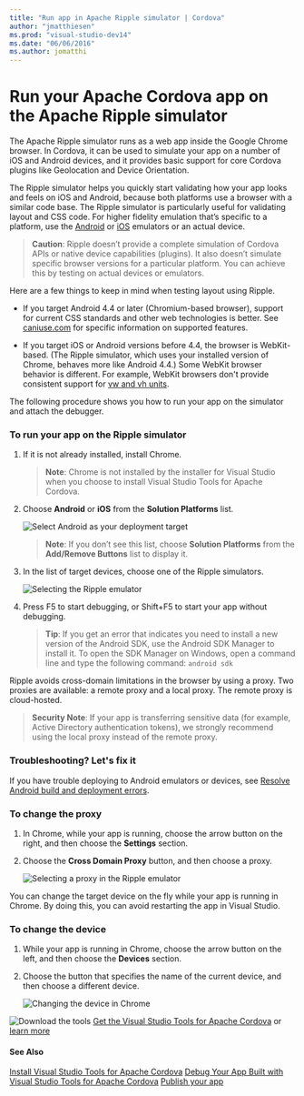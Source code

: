 ```yaml
--- 
title: "Run app in Apache Ripple simulator | Cordova"
author: "jmatthiesen"
ms.prod: "visual-studio-dev14"
ms.date: "06/06/2016"
ms.author: jomatthi
--- 
```


# Run your Apache Cordova app on the Apache Ripple simulator

The Apache Ripple simulator runs as a web app inside the Google Chrome browser. In Cordova, it can be used to simulate your app on a number of iOS and Android devices, and it provides basic support for core Cordova plugins like Geolocation and Device Orientation.

The Ripple simulator helps you quickly start validating how your app looks and feels on iOS and Android, because both platforms use a browser with a similar code base. The Ripple simulator is particularly useful for validating layout and CSS code. For higher fidelity emulation that’s specific to a platform, use the [Android](run-app-android-emulator.md) or [iOS](run-app-ios.md) emulators or an actual device.

>**Caution**: Ripple doesn’t provide a complete simulation of Cordova APIs or native device capabilities (plugins). It also doesn’t simulate specific browser versions for a particular platform. You can achieve this by testing on actual devices or emulators.

Here are a few things to keep in mind when testing layout using Ripple.

*   If you target Android 4.4 or later (Chromium-based browser), support for current CSS standards and other web technologies is better. See [caniuse.com](http://www.caniuse.com) for specific information on supported features.

*   If you target iOS or Android versions before 4.4, the browser is WebKit-based. (The Ripple simulator, which uses your installed version of Chrome, behaves more like Android 4.4.) Some WebKit browser behavior is different. For example, WebKit browsers don't provide consistent support for [vw and vh units](http://caniuse.com/#feat=viewport-units).

The following procedure shows you how to run your app on the simulator and attach the debugger.

### To run your app on the Ripple simulator

1. If it is not already installed, install Chrome.

   >**Note**: Chrome is not installed by the installer for Visual Studio when you choose to install Visual Studio Tools for Apache Cordova.

2. Choose **Android** or **iOS** from the **Solution Platforms** list.

   ![Select Android as your deployment target](media/run-app-ripple-simulator/run-ripple-platform-select.png)

   >**Note**: If you don’t see this list, choose **Solution Platforms** from the **Add/Remove Buttons** list to display it.

3. In the list of target devices, choose one of the Ripple simulators.

   ![Selecting the Ripple emulator](media/run-app-ripple-simulator/run-ripple-device-select.png)
4. Press F5 to start debugging, or Shift+F5 to start your app without debugging.

   >**Tip**: If you get an error that indicates you need to install a new version of the Android SDK, use the Android SDK Manager to install it. To open the SDK Manager on Windows, open a command line and type the following command: `android sdk`

Ripple avoids cross-domain limitations in the browser by using a proxy. Two proxies are available: a remote proxy and a local proxy. The remote proxy is cloud-hosted.

>**Security Note**: If your app is transferring sensitive data (for example, Active Directory authentication tokens), we strongly recommend using the local proxy instead of the remote proxy.

### Troubleshooting? Let's fix it

If you have trouble deploying to Android emulators or devices, see [Resolve Android build and deployment errors](../tips-workarounds/android-tips.md).

### To change the proxy

1.  In Chrome, while your app is running, choose the arrow button on the right, and then choose the **Settings** section.

2.  Choose the **Cross Domain Proxy** button, and then choose a proxy.

    ![Selecting a proxy in the Ripple emulator](media/run-app-ripple-simulator/run-ripple-proxy-settings.png)

You can change the target device on the fly while your app is running in Chrome. By doing this, you can avoid restarting the app in Visual Studio.

### To change the device

1.  While your app is running in Chrome, choose the arrow button on the left, and then choose the **Devices** section.

2.  Choose the button that specifies the name of the current device, and then choose a different device.

    ![Changing the device in Chrome](media/run-app-ripple-simulator/run-ripple-change-device.png)

![Download the tools](media/run-app-ripple-simulator/run-ripple-download-link.png) [Get the Visual Studio Tools for Apache Cordova](https://aka.ms/mchm38) or [learn more](https://visualstudio.microsoft.com/vs/features/cordova/)

#### See Also

[Install Visual Studio Tools for Apache Cordova](../first-steps/installation.md)
[Debug Your App Built with Visual Studio Tools for Apache Cordova](../debug-test/visual-studio-unit-testing-with-chutzpah.md)
[Publish your app](../publishing/publish-to-a-store.md)
